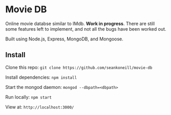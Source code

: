 Movie DB
=

Online movie databse similar to IMdb. **Work in progress**. There are still some features left to implement, and not all the bugs have been worked out.

Built using Node.js, Express, MongoDB, and Mongoose.

Install
-

Clone this repo: `git clone https://github.com/seankoneill/movie-db`

Install dependencies: `npm install`

Start the mongod daemon: `mongod --dbpath=<dbpath>`

Run locally: `npm start`

View at: `http://localhost:3000/`

